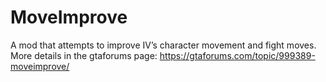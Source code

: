 # MoveImprove
A mod that attempts to improve IV’s character movement and fight moves. More details in the gtaforums page: https://gtaforums.com/topic/999389-moveimprove/
